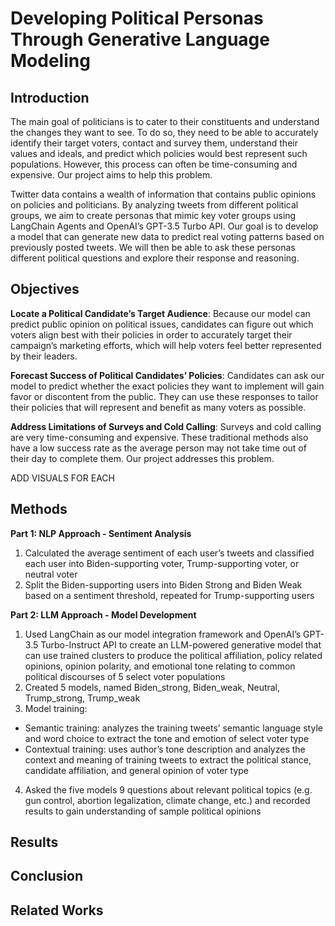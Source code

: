 # Developing Political Personas Through Generative Language Modeling

## Introduction
The main goal of politicians is to cater to their constituents and understand the changes they want to see. To do so, they need to be able to accurately identify their target voters, contact and survey them, understand their values and ideals, and predict which policies would best represent such populations. However, this process can often be time-consuming and expensive. Our project aims to help this problem.

Twitter data contains a wealth of information that contains public opinions on policies and politicians. By analyzing tweets from different political groups, we aim to create personas that mimic key voter groups using LangChain Agents and OpenAI’s GPT-3.5 Turbo API. Our goal is to develop a model that can generate new data to predict real voting patterns based on previously posted tweets. We will then be able to ask these personas different political questions and explore their response and reasoning.

## Objectives
**Locate a Political Candidate’s Target Audience**:
Because our model can predict public opinion on political issues, candidates can figure out which voters align best with their policies in order to accurately target their campaign’s marketing efforts, which will help voters feel better represented by their leaders.

**Forecast Success of Political Candidates’ Policies**:
Candidates can ask our model to predict whether the exact policies they want to implement will gain favor or discontent from the public. They can use these responses to tailor their policies that will represent and benefit as many voters as possible.

**Address Limitations of Surveys and Cold Calling**:
Surveys and cold calling are very time-consuming and expensive. These traditional methods also have a low success rate as the average person may not take time out of their day to complete them. Our project addresses this problem.

ADD VISUALS FOR EACH

## Methods
**Part 1: NLP Approach - Sentiment Analysis**
1. Calculated the average sentiment of each user’s tweets and classified each user into Biden-supporting voter, Trump-supporting voter, or neutral voter
2. Split the Biden-supporting users into Biden Strong and Biden Weak based on a sentiment threshold, repeated for Trump-supporting users

**Part 2: LLM Approach - Model Development**
1. Used LangChain as our model integration framework and OpenAI’s GPT-3.5 Turbo-Instruct API to create an LLM-powered generative model that can use trained clusters to produce the political affiliation, policy related opinions, opinion polarity, and emotional tone relating to common political discourses of 5 select voter populations
2. Created 5 models, named Biden_strong, Biden_weak, Neutral, Trump_strong, Trump_weak
3. Model training:
  - Semantic training: analyzes the training tweets’ semantic language style and word choice to extract the tone and emotion of select voter type
  - Contextual training: uses author’s tone description and analyzes the context and meaning of training tweets to extract the political stance, candidate affiliation, and general opinion of voter type
4. Asked the five models 9 questions about relevant political topics (e.g. gun control, abortion legalization, climate change, etc.) and recorded results to gain understanding of sample political opinions

## Results

## Conclusion

## Related Works
